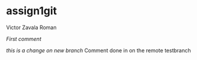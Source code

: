 # assign1git
Victor Zavala Roman


*First comment*


*this is a change on new branch*
Comment done in on the remote testbranch 
